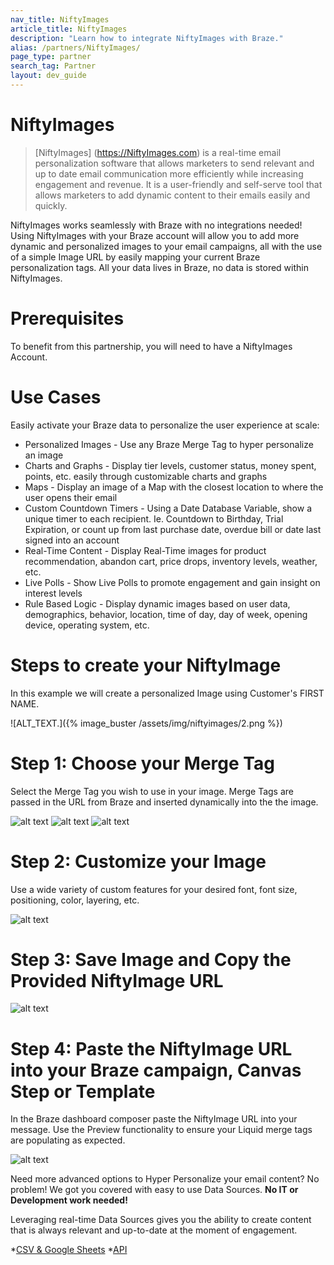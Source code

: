 ```yaml
---
nav_title: NiftyImages
article_title: NiftyImages
description: "Learn how to integrate NiftyImages with Braze."
alias: /partners/NiftyImages/
page_type: partner
search_tag: Partner
layout: dev_guide
---
```


# NiftyImages

> [NiftyImages] (https://NiftyImages.com) is a real-time email personalization software that allows marketers to send relevant and up to date email communication more efficiently while increasing engagement and revenue. It is a user-friendly and self-serve tool that allows marketers to add dynamic content to their emails easily and quickly.

NiftyImages works seamlessly with Braze with no integrations needed! Using NiftyImages with your Braze account will allow you to add more dynamic and personalized images to your email campaigns, all with the use of a simple Image URL by easily mapping your current Braze personalization tags. All your data lives in Braze, no data is stored within NiftyImages.

# Prerequisites

To benefit from this partnership, you will need to have a NiftyImages Account.

# Use Cases

Easily activate your Braze data to personalize the user experience at scale:

- Personalized Images - Use any Braze Merge Tag to hyper personalize an image
- Charts and Graphs - Display tier levels, customer status, money spent, points, etc. easily through customizable charts and graphs
- Maps - Display an image of a Map with the closest location to where the user opens their email
- Custom Countdown Timers - Using a Date Database Variable, show a unique timer to each recipient. Ie. Countdown to Birthday, Trial Expiration, or count up from last purchase date, overdue bill or date last signed into an account
- Real-Time Content - Display Real-Time images for product recommendation, abandon cart, price drops, inventory levels, weather, etc.
- Live Polls - Show Live Polls to promote engagement and gain insight on interest levels
- Rule Based Logic - Display dynamic images based on user data, demographics, behavior, location, time of day, day of week, opening device, operating system, etc.

# Steps to create your NiftyImage

In this example we will create a personalized Image using Customer's FIRST NAME. 

![ALT_TEXT.]({% image_buster /assets/img/niftyimages/2.png %})

# Step 1: Choose your Merge Tag

Select the Merge Tag you wish to use in your image. Merge Tags are passed in the URL from Braze and inserted dynamically into the the image.

![alt text](<step 1-1.png>)
![alt text](<Step 2-1.png>)
![alt text](<step 3-2.png>)

# Step 2: Customize your Image

Use a wide variety of custom features for your desired font, font size, positioning, color, layering, etc. 

![alt text](<custom name options-1.png>)

# Step 3: Save Image and Copy the Provided NiftyImage URL

![alt text](studiopreview-1.png)

# Step 4: Paste the NiftyImage URL into your Braze campaign, Canvas Step or Template

In the Braze dashboard composer paste the NiftyImage URL into your message. Use the Preview functionality to ensure your Liquid merge tags are populating as expected.

![alt text](<Braze Paste Image-1.png>)

Need more advanced options to Hyper Personalize your email content? No problem! We got you covered with easy to use Data Sources. **No IT or Development work needed!**

Leveraging real-time Data Sources gives you the ability to create content that is always relevant and up-to-date at the moment of engagement.

*[CSV & Google Sheets](https://blog.niftyimages.com/2022/01/31/data-sources-csvs-2-0/)
*[API](https://blog.niftyimages.com/2018/10/02/data-sources-real-time-images-using-any-api/)
